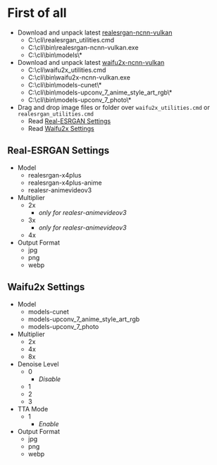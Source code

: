 # First of all

- Download and unpack latest [realesrgan-ncnn-vulkan](https://github.com/xinntao/Real-ESRGAN/releases)
    - C:\cli\realesrgan_utilities.cmd
    - C:\cli\bin\realesrgan-ncnn-vulkan.exe
    - C:\cli\bin\models\\*
- Download and unpack latest [waifu2x-ncnn-vulkan](https://github.com/nihui/waifu2x-ncnn-vulkan/releases)
    - C:\cli\waifu2x_utilities.cmd
    - C:\cli\bin\waifu2x-ncnn-vulkan.exe
    - C:\cli\bin\models-cunet\\*
    - C:\cli\bin\models-upconv_7_anime_style_art_rgb\\*
    - C:\cli\bin\models-upconv_7_photo\\*
- Drag and drop image files or folder over `waifu2x_utilities.cmd` or `realesrgan_utilities.cmd`
    - Read [Real-ESRGAN Settings](#Real-ESRGAN-Settings)
    - Read [Waifu2x Settings](#Waifu2x-Settings)

## Real-ESRGAN Settings
- Model
    - realesrgan-x4plus
    - realesrgan-x4plus-anime
    - realesr-animevideov3
- Multiplier
    - 2x
        - *only for realesr-animevideov3*
    - 3x
        - *only for realesr-animevideov3*
    - 4x
- Output Format
    - jpg
    - png
    - webp

## Waifu2x Settings
- Model
    - models-cunet
    - models-upconv_7_anime_style_art_rgb
    - models-upconv_7_photo
- Multiplier
    - 2x
    - 4x
    - 8x
- Denoise Level
    - 0
        - *Disable*
    - 1
    - 2
    - 3
- TTA Mode
    - 1
        - *Enable*
- Output Format
    - jpg
    - png
    - webp
